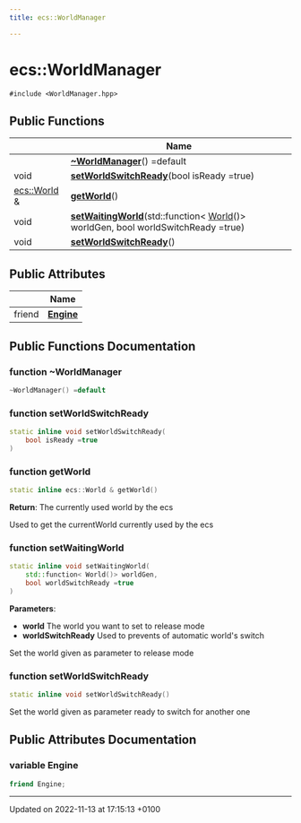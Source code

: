 ```yaml
---
title: ecs::WorldManager

---
```


# ecs::WorldManager






`#include <WorldManager.hpp>`

## Public Functions

|                | Name           |
| -------------- | -------------- |
| | **[~WorldManager](Classes/classecs_1_1_world_manager.md#function-~worldmanager)**() =default |
| void | **[setWorldSwitchReady](Classes/classecs_1_1_world_manager.md#function-setworldswitchready)**(bool isReady =true) |
| [ecs::World](Classes/classecs_1_1_world.md) & | **[getWorld](Classes/classecs_1_1_world_manager.md#function-getworld)**() |
| void | **[setWaitingWorld](Classes/classecs_1_1_world_manager.md#function-setwaitingworld)**(std::function< [World](Classes/classecs_1_1_world.md)()> worldGen, bool worldSwitchReady =true) |
| void | **[setWorldSwitchReady](Classes/classecs_1_1_world_manager.md#function-setworldswitchready)**() |

## Public Attributes

|                | Name           |
| -------------- | -------------- |
| friend | **[Engine](Classes/classecs_1_1_world_manager.md#variable-engine)**  |

## Public Functions Documentation

### function ~WorldManager

```cpp
~WorldManager() =default
```


### function setWorldSwitchReady

```cpp
static inline void setWorldSwitchReady(
    bool isReady =true
)
```


### function getWorld

```cpp
static inline ecs::World & getWorld()
```


**Return**: The currently used world by the ecs 

Used to get the currentWorld currently used by the ecs 


### function setWaitingWorld

```cpp
static inline void setWaitingWorld(
    std::function< World()> worldGen,
    bool worldSwitchReady =true
)
```


**Parameters**: 

  * **world** The world you want to set to release mode 
  * **worldSwitchReady** Used to prevents of automatic world's switch 


Set the world given as parameter to release mode 


### function setWorldSwitchReady

```cpp
static inline void setWorldSwitchReady()
```


Set the world given as parameter ready to switch for another one 


## Public Attributes Documentation

### variable Engine

```cpp
friend Engine;
```


-------------------------------

Updated on 2022-11-13 at 17:15:13 +0100